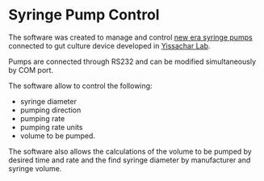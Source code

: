 # Syringe Pump Control

The software was created to manage and control [new era syringe pumps](http://www.syringepump.com/) connected to gut culture device developed in [Yissachar Lab](https://www.yissacharlab.com/). 

Pumps are connected through RS232 and can be modified simultaneously by COM port.

The software allow to control the following:
- syringe diameter
- pumping direction
- pumping rate
- pumping rate units
- volume to be pumped. 

The software also allows the calculations of the volume to be pumped by desired time and rate and the find syringe diameter by manufacturer and syringe volume.
